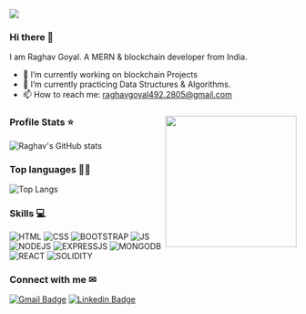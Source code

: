![](https://komarev.com/ghpvc/?username=raghav2805&color=green)

### Hi there 👋
I am Raghav Goyal. A MERN & blockchain developer from India.

- 🔭 I’m currently working on blockchain Projects
- 🌱 I’m currently practicing Data Structures & Algorithms.
- 📫 How to reach me: raghavgoyal492.2805@gmail.com

<!--
**raghav2805/raghav2805** is a ✨ _special_ ✨ repository because its `README.md` (this file) appears on your GitHub profile.

Here are some ideas to get you started:

- 🔭 I’m currently working on ...
- 🌱 I’m currently learning ...
- 👯 I’m looking to collaborate on ...
- 🤔 I’m looking for help with ...
- 💬 Ask me about ...
- 📫 How to reach me: ...
- 😄 Pronouns: ...
- ⚡ Fun fact: ...
-->
### <img align='right' src="https://media.giphy.com/media/M9gbBd9nbDrOTu1Mqx/giphy.gif" width="230">

### Profile Stats ⭐

![Raghav's GitHub stats](https://github-readme-stats.vercel.app/api?username=raghv2805&show_icons=true&theme=radical)

### Top languages 👨‍💻

![Top Langs](https://github-readme-stats.vercel.app/api/top-langs/?username=raghv2805&layout=compact&theme=radical)

### Skills 💻
![HTML](https://img.shields.io/badge/HTML-239120?style=for-the-badge&logo=html5&logoColor=white)
![CSS](https://img.shields.io/badge/CSS3-1572B6?style=for-the-badge&logo=css3&logoColor=white)
![BOOTSTRAP](https://img.shields.io/badge/Bootstrap-563D7C?style=for-the-badge&logo=bootstrap&logoColor=white)
![JS](https://img.shields.io/badge/JavaScript-323330?style=for-the-badge&logo=javascript&logoColor=F7DF1E)
![NODEJS](	https://img.shields.io/badge/Node.js-43853D?style=for-the-badge&logo=node.js&logoColor=white)
![EXPRESSJS](https://img.shields.io/badge/Express.js-404D59?style=for-the-badge)
![MONGODB](	https://img.shields.io/badge/MongoDB-4EA94B?style=for-the-badge&logo=mongodb&logoColor=white)
![REACT](https://img.shields.io/badge/React-20232A?style=for-the-badge&logo=react&logoColor=61DAFB)
![SOLIDITY](https://img.shields.io/badge/Solidity-02569B?style=for-the-badge&logo=Solidity&logoColor=white)

### Connect with me ✉
[![Gmail Badge](https://img.shields.io/badge/-Raghavgoyal-d14836?style=flat-square&logo=Gmail&logoColor=white&link=mailto:raghavgoyal492.2805@gmail.com)](mailto:raghavgoyal492.2805@gmail.com)
[![Linkedin Badge](https://img.shields.io/badge/-RaghavGoyal-blue?style=flat-square&logo=Linkedin&logoColor=white&link=https://www.linkedin.com/in/raghavgoyal2805/)](https://www.linkedin.com/in/raghavgoyal2805/)
<br />
